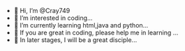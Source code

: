 - 👋 Hi, I’m @Cray749
- 👀 I’m interested in coding...
- 🌱 I’m currently learning html,java and python...
- 💞️ If you are great in coding, please help me in learning ...
- 🎁 In later stages, I will be a great disciple...

<!---
Cray749/Cray749 is a ✨ special ✨ repository because its `README.md` (this file) appears on your GitHub profile.
You can click the Preview link to take a look at your changes.
--->
